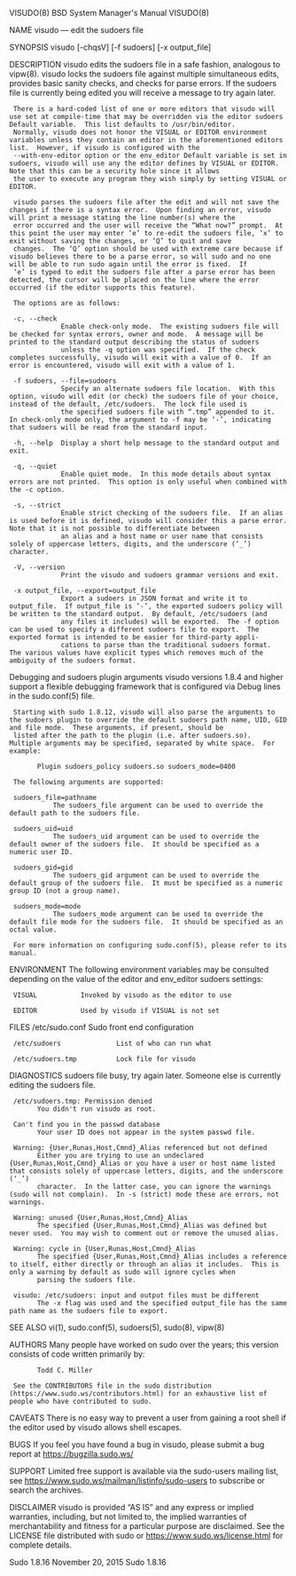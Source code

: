 VISUDO(8)                                                                              BSD System Manager's Manual                                                                              VISUDO(8)

NAME
     visudo — edit the sudoers file

SYNOPSIS
     visudo [-chqsV] [-f sudoers] [-x output_file]

DESCRIPTION
     visudo edits the sudoers file in a safe fashion, analogous to vipw(8).  visudo locks the sudoers file against multiple simultaneous edits, provides basic sanity checks, and checks for parse
     errors.  If the sudoers file is currently being edited you will receive a message to try again later.

     There is a hard-coded list of one or more editors that visudo will use set at compile-time that may be overridden via the editor sudoers Default variable.  This list defaults to /usr/bin/editor.
     Normally, visudo does not honor the VISUAL or EDITOR environment variables unless they contain an editor in the aforementioned editors list.  However, if visudo is configured with the
     --with-env-editor option or the env_editor Default variable is set in sudoers, visudo will use any the editor defines by VISUAL or EDITOR.  Note that this can be a security hole since it allows
     the user to execute any program they wish simply by setting VISUAL or EDITOR.

     visudo parses the sudoers file after the edit and will not save the changes if there is a syntax error.  Upon finding an error, visudo will print a message stating the line number(s) where the
     error occurred and the user will receive the “What now?” prompt.  At this point the user may enter ‘e’ to re-edit the sudoers file, ‘x’ to exit without saving the changes, or ‘Q’ to quit and save
     changes.  The ‘Q’ option should be used with extreme care because if visudo believes there to be a parse error, so will sudo and no one will be able to run sudo again until the error is fixed.  If
     ‘e’ is typed to edit the sudoers file after a parse error has been detected, the cursor will be placed on the line where the error occurred (if the editor supports this feature).

     The options are as follows:

     -c, --check
                 Enable check-only mode.  The existing sudoers file will be checked for syntax errors, owner and mode.  A message will be printed to the standard output describing the status of sudoers
                 unless the -q option was specified.  If the check completes successfully, visudo will exit with a value of 0.  If an error is encountered, visudo will exit with a value of 1.

     -f sudoers, --file=sudoers
                 Specify an alternate sudoers file location.  With this option, visudo will edit (or check) the sudoers file of your choice, instead of the default, /etc/sudoers.  The lock file used is
                 the specified sudoers file with “.tmp” appended to it.  In check-only mode only, the argument to -f may be ‘-’, indicating that sudoers will be read from the standard input.

     -h, --help  Display a short help message to the standard output and exit.

     -q, --quiet
                 Enable quiet mode.  In this mode details about syntax errors are not printed.  This option is only useful when combined with the -c option.

     -s, --strict
                 Enable strict checking of the sudoers file.  If an alias is used before it is defined, visudo will consider this a parse error.  Note that it is not possible to differentiate between
                 an alias and a host name or user name that consists solely of uppercase letters, digits, and the underscore (‘_’) character.

     -V, --version
                 Print the visudo and sudoers grammar versions and exit.

     -x output_file, --export=output_file
                 Export a sudoers in JSON format and write it to output_file.  If output_file is ‘-’, the exported sudoers policy will be written to the standard output.  By default, /etc/sudoers (and
                 any files it includes) will be exported.  The -f option can be used to specify a different sudoers file to export.  The exported format is intended to be easier for third-party appli‐
                 cations to parse than the traditional sudoers format.  The various values have explicit types which removes much of the ambiguity of the sudoers format.

   Debugging and sudoers plugin arguments
     visudo versions 1.8.4 and higher support a flexible debugging framework that is configured via Debug lines in the sudo.conf(5) file.

     Starting with sudo 1.8.12, visudo will also parse the arguments to the sudoers plugin to override the default sudoers path name, UID, GID and file mode.  These arguments, if present, should be
     listed after the path to the plugin (i.e. after sudoers.so).  Multiple arguments may be specified, separated by white space.  For example:

           Plugin sudoers_policy sudoers.so sudoers_mode=0400

     The following arguments are supported:

     sudoers_file=pathname
               The sudoers_file argument can be used to override the default path to the sudoers file.

     sudoers_uid=uid
               The sudoers_uid argument can be used to override the default owner of the sudoers file.  It should be specified as a numeric user ID.

     sudoers_gid=gid
               The sudoers_gid argument can be used to override the default group of the sudoers file.  It must be specified as a numeric group ID (not a group name).

     sudoers_mode=mode
               The sudoers_mode argument can be used to override the default file mode for the sudoers file.  It should be specified as an octal value.

     For more information on configuring sudo.conf(5), please refer to its manual.

ENVIRONMENT
     The following environment variables may be consulted depending on the value of the editor and env_editor sudoers settings:

     VISUAL           Invoked by visudo as the editor to use

     EDITOR           Used by visudo if VISUAL is not set

FILES
     /etc/sudo.conf            Sudo front end configuration

     /etc/sudoers              List of who can run what

     /etc/sudoers.tmp          Lock file for visudo

DIAGNOSTICS
     sudoers file busy, try again later.
           Someone else is currently editing the sudoers file.

     /etc/sudoers.tmp: Permission denied
           You didn't run visudo as root.

     Can't find you in the passwd database
           Your user ID does not appear in the system passwd file.

     Warning: {User,Runas,Host,Cmnd}_Alias referenced but not defined
           Either you are trying to use an undeclared {User,Runas,Host,Cmnd}_Alias or you have a user or host name listed that consists solely of uppercase letters, digits, and the underscore (‘_’)
           character.  In the latter case, you can ignore the warnings (sudo will not complain).  In -s (strict) mode these are errors, not warnings.

     Warning: unused {User,Runas,Host,Cmnd}_Alias
           The specified {User,Runas,Host,Cmnd}_Alias was defined but never used.  You may wish to comment out or remove the unused alias.

     Warning: cycle in {User,Runas,Host,Cmnd}_Alias
           The specified {User,Runas,Host,Cmnd}_Alias includes a reference to itself, either directly or through an alias it includes.  This is only a warning by default as sudo will ignore cycles when
           parsing the sudoers file.

     visudo: /etc/sudoers: input and output files must be different
           The -x flag was used and the specified output_file has the same path name as the sudoers file to export.

SEE ALSO
     vi(1), sudo.conf(5), sudoers(5), sudo(8), vipw(8)

AUTHORS
     Many people have worked on sudo over the years; this version consists of code written primarily by:

           Todd C. Miller

     See the CONTRIBUTORS file in the sudo distribution (https://www.sudo.ws/contributors.html) for an exhaustive list of people who have contributed to sudo.

CAVEATS
     There is no easy way to prevent a user from gaining a root shell if the editor used by visudo allows shell escapes.

BUGS
     If you feel you have found a bug in visudo, please submit a bug report at https://bugzilla.sudo.ws/

SUPPORT
     Limited free support is available via the sudo-users mailing list, see https://www.sudo.ws/mailman/listinfo/sudo-users to subscribe or search the archives.

DISCLAIMER
     visudo is provided “AS IS” and any express or implied warranties, including, but not limited to, the implied warranties of merchantability and fitness for a particular purpose are disclaimed.  See
     the LICENSE file distributed with sudo or https://www.sudo.ws/license.html for complete details.

Sudo 1.8.16                                                                                 November 20, 2015                                                                                 Sudo 1.8.16
